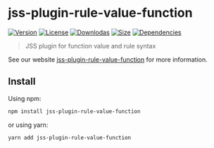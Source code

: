 # jss-plugin-rule-value-function

[![Version](https://img.shields.io/npm/v/jss-plugin-rule-value-function.svg?style=flat)](https://npmjs.org/package/jss-plugin-rule-value-function)
[![License](https://img.shields.io/npm/l/jss-plugin-rule-value-function.svg?style=flat)](https://github.com/cssinjs/jss/blob/master/LICENSE)
[![Downlodas](https://img.shields.io/npm/dm/jss-plugin-rule-value-function.svg?style=flat)](https://npmjs.org/package/jss-plugin-rule-value-function)
[![Size](https://img.shields.io/bundlephobia/minzip/jss-plugin-rule-value-function.svg?style=flat)](https://npmjs.org/package/jss-plugin-rule-value-function)
[![Dependencies](https://img.shields.io/david/cssinjs/jss.svg?path=packages%2Fjss-plugin-rule-value-function&style=flat)](https://npmjs.org/package/jss-plugin-rule-value-function)

> JSS plugin for function value and rule syntax

See our website [jss-plugin-rule-value-function](https://cssinjs.org/jss-plugin-rule-value-function?v=v10.9.1-alpha.0) for more information.

## Install

Using npm:

```sh
npm install jss-plugin-rule-value-function
```

or using yarn:

```sh
yarn add jss-plugin-rule-value-function
```
